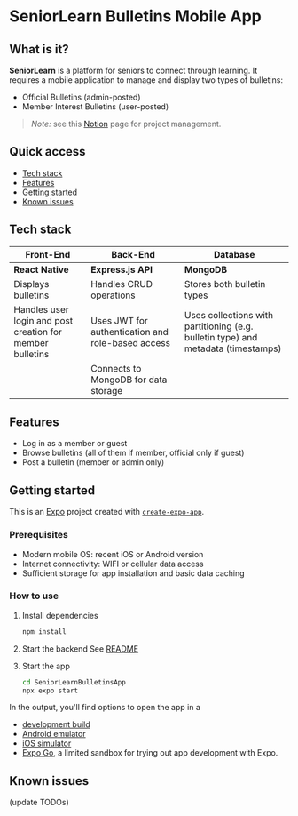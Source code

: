 # SeniorLearn Bulletins Mobile App

## What is it?

**SeniorLearn** is a platform for seniors to connect through learning. It requires a mobile application to manage and display two types of bulletins:
- Official Bulletins (admin-posted)
- Member Interest Bulletins (user-posted)

> *Note:* see this [Notion](https://www.notion.so/leeloos/SL-mobile-app-1c1e21e50cf88080bd14eadd85a9889a?source=copy_link) page for project management.

## Quick access 

- [Tech stack](#tech-stack)
- [Features](#features)
- [Getting started](#getting-started)
- [Known issues](#known-issues)

## Tech stack

| Front-End | Back-End | Database |
| --------- | -------- | -------- | 
| **React Native** | **Express.js API** | **MongoDB** | 
| Displays bulletins | Handles CRUD operations | Stores both bulletin types |
| Handles user login and post creation for member bulletins | Uses JWT for authentication and role-based access | Uses collections with partitioning (e.g. bulletin type) and metadata (timestamps) |
| | Connects to MongoDB for data storage | |

## Features 

- Log in as a member or guest
- Browse bulletins (all of them if member, official only if guest)
- Post a bulletin (member or admin only)

## Getting started 

This is an [Expo](https://expo.dev) project created with [`create-expo-app`](https://www.npmjs.com/package/create-expo-app).

### Prerequisites 

- Modern mobile OS: recent iOS or Android version
- Internet connectivity: WIFI or cellular data access
- Sufficient storage for app installation and basic data caching

### How to use 

1. Install dependencies
   ```bash
   npm install
   ```

2. Start the backend 
See [README](https://github.com/ooleel/DipMobileProject/blob/main/web-api/README.md)

3. Start the app
   ```bash
   cd SeniorLearnBulletinsApp
   npx expo start
   ```

In the output, you'll find options to open the app in a

- [development build](https://docs.expo.dev/develop/development-builds/introduction/)
- [Android emulator](https://docs.expo.dev/workflow/android-studio-emulator/)
- [iOS simulator](https://docs.expo.dev/workflow/ios-simulator/)
- [Expo Go](https://expo.dev/go), a limited sandbox for trying out app development with Expo.

## Known issues 
(update TODOs)